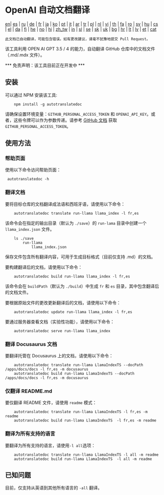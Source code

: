 
# OpenAI 自动文档翻译

[en](../README.md)| [es](/i18n/README_es.md) | [ru](/i18n/README_ru.md) | [de](/i18n/README_de.md) | [fr](/i18n/README_fr.md) | [ja](/i18n/README_ja.md) | [ko](/i18n/README_ko.md) | [pt](/i18n/README_pt.md) | [it](/i18n/README_it.md) | [ar](/i18n/README_ar.md) | [tr](/i18n/README_tr.md) | [pl](/i18n/README_pl.md) | [nl](/i18n/README_nl.md) | [vi](/i18n/README_vi.md) | [th](/i18n/README_th.md) | [fa](/i18n/README_fa.md) | [ro](/i18n/README_ro.md) | [sv](/i18n/README_sv.md) | [hu](/i18n/README_hu.md) | [cs](/i18n/README_cs.md) | [el](/i18n/README_el.md) | [da](/i18n/README_da.md) | [fi](/i18n/README_fi.md) | [he](/i18n/README_he.md) | [no](/i18n/README_no.md) | [hi](/i18n/README_hi.md) | [zh_tw](/i18n/README_zh_tw.md) | [in](/i18n/README_in.md) | [sl](/i18n/README_sl.md) | [se](/i18n/README_se.md) | [sk](/i18n/README_sk.md) | [uk](/i18n/README_uk.md) | [bg](/i18n/README_bg.md) | [hr](/i18n/README_hr.md) | [lt](/i18n/README_lt.md) | [lv](/i18n/README_lv.md) | [et](/i18n/README_et.md) | [cat](/i18n/README_cat.md) 

```此文档已自动翻译，可能包含错误。如有更改建议，请毫不犹豫地提交 Pull Request。```


该工具利用 OPEN AI GPT 3.5 / 4 的能力，自动翻译 GitHub 仓库中的文档文件（.md/.mdx 文件）。

*** 免责声明：该工具目前正在开发中 ***


## 安装 

可以通过 NPM 安装该工具:


```
    npm install -g autotranslatedoc
```

请确保设置环境变量：`GITHUB_PERSONAL_ACCESS_TOKEN` 和 `OPENAI_API_KEY`。或者，这些令牌可以作为参数传递。请参考 [GitHub 文档](https://docs.github.com/en/github/authenticating-to-github/creating-a-personal-access-token) 获取 `GITHUB_PERSONAL_ACCESS_TOKEN`。
## 使用方法

### 帮助页面
使用以下命令访问帮助页面：
```
 autotranslatedoc -h
```
### 翻译文档

要将目标仓库的文档翻译成法语和西班牙语，请使用以下命令：
```
    autotranslatedoc translate run-llama llama_index -l fr,es
```


该命令会在指定的输出目录（默认为 `./save`）的 `run-lama` 目录中创建一个 `llama_index.json` 文件。
```
    ls ./save
        run-llama
            llama_index.json 
```
保存文件包含所有翻译内容，可用于生成目标格式（目前仅支持 .md）的文档。

要构建翻译后的文档，请使用以下命令：

```
    autotranslatedoc build run-llama llama_index -l fr,es
```


该命令会在 `buildPath`（默认为 `./build`）中生成 `fr` 和 `es` 目录，其中包含翻译后的文档文件。

要根据原始文件的更改更新翻译后的文档，请使用以下命令：

```
    autotranslatedoc update run-llama llama_index -l fr,es
```


要通过服务器查看文档（实验性功能），请使用以下命令：
```
    autotranslatedoc serve run-llama llama_index
```
### 翻译 Docusaurus 文档

要翻译托管在 Docusaurus 上的文档，请使用以下命令：

```
    autotranslatedoc translate run-llama LlamaIndexTS --docPath /apps/docs/docs -l fr,es -m docusaurus
    autotranslatedoc build run-llama LlamaIndexTS --docPath /apps/docs/docs -l fr,es -m docusaurus
```
### 仅翻译 README.md

要仅翻译 README 文件，请使用 `readme` 模式：

```
    autotranslatedoc translate run-llama LlamaIndexTS -l fr,es -m readme
    autotranslatedoc build run-llama LlamaIndexTS  -l fr,es -m readme
```
### 翻译为所有支持的语言

要翻译为所有支持的语言，请使用`-l all`选项：

```
    autotranslatedoc translate run-llama LlamaIndexTS -l all -m readme
    autotranslatedoc build run-llama LlamaIndexTS  -l all -m readme
```
## 已知问题

目前，仅支持从英语到其他所有语言的 `-all` 翻译。
